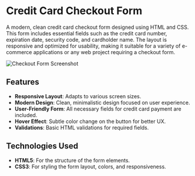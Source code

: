 # Credit Card Checkout Form

A modern, clean credit card checkout form designed using HTML and CSS. This form includes essential fields such as the credit card number, expiration date, security code, and cardholder name. The layout is responsive and optimized for usability, making it suitable for a variety of e-commerce applications or any web project requiring a checkout form.

![Checkout Form Screenshot](path_to_screenshot.png)

## Features

- **Responsive Layout**: Adapts to various screen sizes.
- **Modern Design**: Clean, minimalistic design focused on user experience.
- **User-Friendly Form**: All necessary fields for credit card payment are included.
- **Hover Effect**: Subtle color change on the button for better UX.
- **Validations**: Basic HTML validations for required fields.

## Technologies Used

- **HTML5**: For the structure of the form elements.
- **CSS3**: For styling the form layout, colors, and responsiveness.
